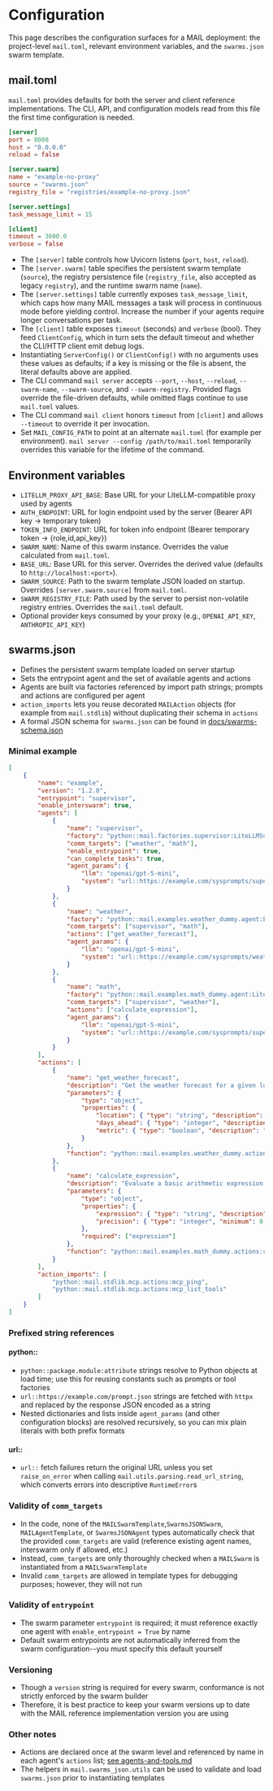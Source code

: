 # Configuration

This page describes the configuration surfaces for a MAIL deployment: the project-level `mail.toml`, relevant environment variables, and the `swarms.json` swarm template.

## mail.toml

`mail.toml` provides defaults for both the server and client reference implementations. The CLI, API, and configuration models read from this file the first time configuration is needed.

```toml
[server]
port = 8000
host = "0.0.0.0"
reload = false

[server.swarm]
name = "example-no-proxy"
source = "swarms.json"
registry_file = "registries/example-no-proxy.json"

[server.settings]
task_message_limit = 15

[client]
timeout = 3600.0
verbose = false
```

- The `[server]` table controls how Uvicorn listens (`port`, `host`, `reload`).
- The `[server.swarm]` table specifies the persistent swarm template (`source`), the registry persistence file (`registry_file`, also accepted as legacy `registry`), and the runtime swarm name (`name`).
- The `[server.settings]` table currently exposes `task_message_limit`, which caps how many MAIL messages a task will process in continuous mode before yielding control. Increase the number if your agents require longer conversations per task.
- The `[client]` table exposes `timeout` (seconds) and `verbose` (bool). They feed `ClientConfig`, which in turn sets the default timeout and whether the CLI/HTTP client emit debug logs.
- Instantiating `ServerConfig()` or `ClientConfig()` with no arguments uses these values as defaults; if a key is missing or the file is absent, the literal defaults above are applied.
- The CLI command `mail server` accepts `--port`, `--host`, `--reload`, `--swarm-name`, `--swarm-source`, and `--swarm-registry`. Provided flags override the file-driven defaults, while omitted flags continue to use `mail.toml` values.
- The CLI command `mail client` honors `timeout` from `[client]` and allows `--timeout` to override it per invocation.
- Set `MAIL_CONFIG_PATH` to point at an alternate `mail.toml` (for example per environment). `mail server --config /path/to/mail.toml` temporarily overrides this variable for the lifetime of the command.

## Environment variables
- `LITELLM_PROXY_API_BASE`: Base URL for your LiteLLM-compatible proxy used by agents
- `AUTH_ENDPOINT`: URL for login endpoint used by the server (Bearer API key -> temporary token)
- `TOKEN_INFO_ENDPOINT`: URL for token info endpoint (Bearer temporary token -> {role,id,api_key})
- `SWARM_NAME`: Name of this swarm instance. Overrides the value calculated from `mail.toml`.
- `BASE_URL`: Base URL for this server. Overrides the derived value (defaults to `http://localhost:<port>`).
- `SWARM_SOURCE`: Path to the swarm template JSON loaded on startup. Overrides `[server.swarm.source]` from `mail.toml`.
- `SWARM_REGISTRY_FILE`: Path used by the server to persist non-volatile registry entries. Overrides the `mail.toml` default.
- Optional provider keys consumed by your proxy (e.g., `OPENAI_API_KEY`, `ANTHROPIC_API_KEY`)

## swarms.json
- Defines the persistent swarm template loaded on server startup
- Sets the entrypoint agent and the set of available agents and actions
- Agents are built via factories referenced by import path strings; prompts and actions are configured per agent
- `action_imports` lets you reuse decorated `MAILAction` objects (for example from `mail.stdlib`) without duplicating their schema in `actions`
- A formal JSON schema for `swarms.json` can be found in [docs/swarms-schema.json](/docs/swarms-schema.json)

### Minimal example
```json
[
    {
        "name": "example",
        "version": "1.2.0",
        "entrypoint": "supervisor",
        "enable_interswarm": true,
        "agents": [
            {
                "name": "supervisor",
                "factory": "python::mail.factories.supervisor:LiteLLMSupervisorFunction",
                "comm_targets": ["weather", "math"],
                "enable_entrypoint": true,
                "can_complete_tasks": true,
                "agent_params": {
                    "llm": "openai/gpt-5-mini",
                    "system": "url::https://example.com/sysprompts/supervisor.json"
                }
            },
            {
                "name": "weather",
                "factory": "python::mail.examples.weather_dummy.agent:LiteLLMWeatherFunction",
                "comm_targets": ["supervisor", "math"],
                "actions": ["get_weather_forecast"],
                "agent_params": {
                    "llm": "openai/gpt-5-mini",
                    "system": "url::https://example.com/sysprompts/weather.json"
                }
            },
            {
                "name": "math",
                "factory": "python::mail.examples.math_dummy.agent:LiteLLMMathFunction",
                "comm_targets": ["supervisor", "weather"],
                "actions": ["calculate_expression"],
                "agent_params": {
                    "llm": "openai/gpt-5-mini",
                    "system": "url::https://example.com/sysprompts/supervisor.json"
                }
            }
        ],
        "actions": [
            {
                "name": "get_weather_forecast",
                "description": "Get the weather forecast for a given location",
                "parameters": { 
                    "type": "object",
                    "properties": {
                        "location": { "type": "string", "description": "The location to get the weather forecast for" },
                        "days_ahead": { "type": "integer", "description": "The number of days ahead to get the weather forecast for" },
                        "metric": { "type": "boolean", "description": "Whether to use metric units" }
                    }
                },
                "function": "python::mail.examples.weather_dummy.actions:get_weather_forecast"
            },
            {
                "name": "calculate_expression",
                "description": "Evaluate a basic arithmetic expression inside the math agent",
                "parameters": { 
                    "type": "object",
                    "properties": {
                        "expression": { "type": "string", "description": "Expression to evaluate" },
                        "precision": { "type": "integer", "minimum": 0, "maximum": 12, "description": "Optional number of decimal places" }
                    },
                    "required": ["expression"]
                },
                "function": "python::mail.examples.math_dummy.actions:calculate_expression"
            }
        ],
        "action_imports": [
            "python::mail.stdlib.mcp.actions:mcp_ping",
            "python::mail.stdlib.mcp.actions:mcp_list_tools"
        ]
    }
]
```

### Prefixed string references

#### python::
- `python::package.module:attribute` strings resolve to Python objects at load time; use this for reusing constants such as prompts or tool factories
- `url::https://example.com/prompt.json` strings are fetched with `httpx` and replaced by the response JSON encoded as a string
- Nested dictionaries and lists inside `agent_params` (and other configuration blocks) are resolved recursively, so you can mix plain literals with both prefix formats

#### url::
- `url::` fetch failures return the original URL unless you set `raise_on_error` when calling `mail.utils.parsing.read_url_string`, which converts errors into descriptive `RuntimeError`s

### Validity of `comm_targets`
- In the code, none of the `MAILSwarmTemplate`,`SwarmsJSONSwarm`, `MAILAgentTemplate`, or `SwarmsJSONAgent` types automatically check that the provided `comm_targets` are valid (reference existing agent names, interswarm only if allowed, etc.)
- Instead, `comm_targets` are only thoroughly checked when a `MAILSwarm` is instantiated from a `MAILSwarmTemplate`
- Invalid `comm_targets` are allowed in template types for debugging purposes; however, they will not run

### Validity of `entrypoint`
- The swarm parameter `entrypoint` is required; it must reference exactly one agent with `enable_entrypoint = True` by name
- Default swarm entrypoints are not automatically inferred from the swarm configuration--you must specify this default yourself

### Versioning
- Though a `version` string is required for every swarm, conformance is not strictly enforced by the swarm builder
- Therefore, it is best practice to keep your swarm versions up to date with the MAIL reference implementation version you are using

### Other notes
- Actions are declared once at the swarm level and referenced by name in each agent's `actions` list; [see agents-and-tools.md](/docs/agents-and-tools.md)
- The helpers in `mail.swarms_json.utils` can be used to validate and load `swarms.json` prior to instantiating templates
